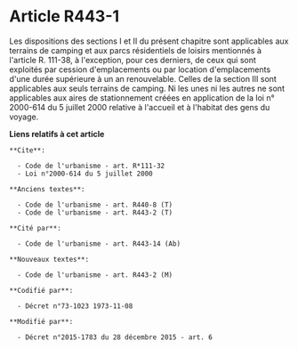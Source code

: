 # Article R443-1

Les dispositions des sections I et II du présent chapitre sont applicables aux terrains de camping et aux parcs résidentiels
de loisirs mentionnés à l'article R. 111-38, à l'exception, pour ces derniers, de ceux qui sont exploités par cession
d'emplacements ou par location d'emplacements d'une durée supérieure à un an renouvelable. Celles de la section III sont
applicables aux seuls terrains de camping. Ni les unes ni les autres ne sont applicables aux aires de stationnement créées en
application de la loi n° 2000-614 du 5 juillet 2000 relative à l'accueil et à l'habitat des gens du voyage.

**Liens relatifs à cet article**

	**Cite**:

	  - Code de l'urbanisme - art. R*111-32
	  - Loi n°2000-614 du 5 juillet 2000

	**Anciens textes**:

	  - Code de l'urbanisme - art. R440-8 (T)
	  - Code de l'urbanisme - art. R443-2 (T)

	**Cité par**:

	  - Code de l'urbanisme - art. R443-14 (Ab)

	**Nouveaux textes**:

	  - Code de l'urbanisme - art. R443-2 (M)

	**Codifié par**:

	  - Décret n°73-1023 1973-11-08

	**Modifié par**:

	  - Décret n°2015-1783 du 28 décembre 2015 - art. 6
